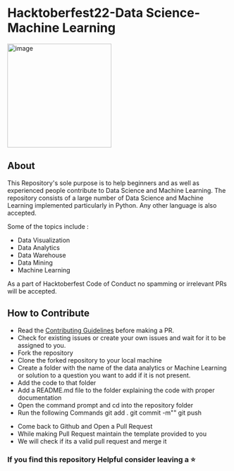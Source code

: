 # Hacktoberfest22-Data Science-Machine Learning
<img width="236" alt="image" src="https://user-images.githubusercontent.com/114735119/193412286-afe61c8e-0779-4990-ac89-4317443a6e5a.png">

## About
This Repository's sole purpose is to help beginners and as well as experienced people contribute to Data Science and Machine Learning. The repository consists of a large number of Data Science and Machine Learning implemented particularly in Python. Any other language is also accepted.

Some of the topics include :

* Data Visualization
* Data Analytics
* Data Warehouse 
* Data Mining
* Machine Learning


As a part of Hacktoberfest Code of Conduct no spamming or irrelevant PRs will be accepted.

## How to Contribute
- Read the [Contributing Guidelines](Contributing.md) before making a PR.
- Check for existing issues or create your own issues and wait for it to be assigned to you.
- Fork the repository
- Clone the forked repository to your local machine
- Create a folder with the name of the data analytics or Machine Learning or solution to a question you want to add if it is not present.
- Add the code to that folder
- Add a README.md file to the folder explaining the code with proper documentation
- Open the command prompt and cd into the repository folder
- Run the following Commands
git add .
git commit -m"<Name of your Algorithm>"
git push

* Come back to Github and Open a Pull Request
* While making Pull Request maintain the template provided to you
* We will check if its a valid pull request and merge it

### If you find this repository Helpful consider leaving a :star:
